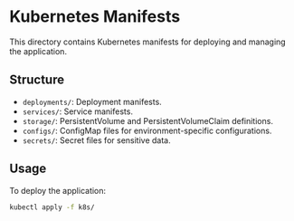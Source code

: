 # Kubernetes Manifests

This directory contains Kubernetes manifests for deploying and managing the application.

## Structure

- `deployments/`: Deployment manifests.
- `services/`: Service manifests.
- `storage/`: PersistentVolume and PersistentVolumeClaim definitions.
- `configs/`: ConfigMap files for environment-specific configurations.
- `secrets/`: Secret files for sensitive data.

## Usage

To deploy the application:
```bash
kubectl apply -f k8s/
